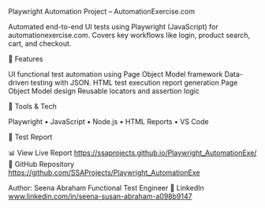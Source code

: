 Playwright Automation Project – AutomationExercise.com

Automated end-to-end UI tests using Playwright (JavaScript) for automationexercise.com.
Covers key workflows like login, product search, cart, and checkout.

🔹 Features

UI functional test automation using Page Object Model framework
Data-driven testing with JSON.
HTML test execution report generation
Page Object Model design 
Reusable locators and assertion logic

🔹 Tools & Tech

Playwright • JavaScript • Node.js • HTML Reports • VS Code

🔹 Test Report 

📊 View Live Report https://ssaprojects.github.io/Playwright_AutomationExe/
🔗 GitHub Repository https://github.com/SSAProjects/Playwright_AutomationExe

Author: Seena Abraham
Functional Test Engineer
🔗 LinkedIn www.linkedin.com/in/seena-susan-abraham-a098b9147
